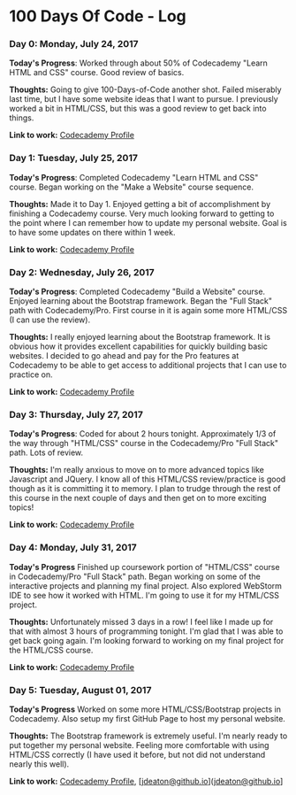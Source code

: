 # 100 Days Of Code - Log

### Day 0: Monday, July 24, 2017

**Today's Progress**: Worked through about 50% of Codecademy "Learn HTML and CSS" course. Good review of basics.

**Thoughts:** Going to give 100-Days-of-Code another shot. Failed miserably last time, but I have some website ideas that I want to pursue. I previously worked a bit in HTML/CSS, but this was a good review  to get back into things.

**Link to work:** [Codecademy Profile](https://www.codecademy.com/jddeaton)

### Day 1: Tuesday, July 25, 2017

**Today's Progress**: Completed Codecademy "Learn HTML and CSS" course. Began working on the "Make a Website" course sequence.


**Thoughts:** Made it to Day 1. Enjoyed getting a bit of accomplishment by finishing a Codecademy course. Very much looking forward to getting to the point where I can remember how to update my personal website. Goal is to have some updates on there within 1 week.

**Link to work:** [Codecademy Profile](https://www.codecademy.com/jddeaton)

### Day 2: Wednesday, July 26, 2017

**Today's Progress**: Completed Codecademy "Build a Website" course. Enjoyed learning about the Bootstrap framework. Began the "Full Stack" path with Codecademy/Pro. First course in it is again some more HTML/CSS (I can use the review).


**Thoughts:** I really enjoyed learning about the Bootstrap framework. It is obvious how it provides excellent capabilities for quickly building basic websites. I decided to go ahead and pay for the Pro features at Codecademy to be able to get access to additional projects that I can use to practice on.

**Link to work:** [Codecademy Profile](https://www.codecademy.com/jddeaton)

### Day 3: Thursday, July 27, 2017

**Today's Progress**: Coded for about 2 hours tonight. Approximately 1/3 of the way through "HTML/CSS" course in the Codecademy/Pro "Full Stack" path. Lots of review.

**Thoughts:** I'm really anxious to move on to more advanced topics like Javascript and JQuery. I know all of this HTML/CSS review/practice is good though as it is committing it to memory. I plan to trudge through the rest of this course in the next couple of days and then get on to more exciting topics!

**Link to work:** [Codecademy Profile](https://www.codecademy.com/jddeaton)

### Day 4: Monday, July 31, 2017

**Today's Progress** Finished up coursework portion of "HTML/CSS" course in Codecademy/Pro "Full Stack" path. Began working on some of the interactive projects and planning my final project. Also explored WebStorm IDE to see how it worked with HTML. I'm going to use it for my HTML/CSS project.

**Thoughts:** Unfortunately missed 3 days in a row! I feel like I made up for that with almost 3 hours of programming tonight. I'm glad that I was able to get back going again. I'm looking forward to working on my final project for the HTML/CSS course.

**Link to work:** [Codecademy Profile](https://www.codecademy.com/jddeaton)

### Day 5: Tuesday, August 01, 2017

**Today's Progress** Worked on some more HTML/CSS/Bootstrap projects in Codecademy. Also setup my first GitHub Page to host my personal website.

**Thoughts:** The Bootstrap framework is extremely useful. I'm nearly ready to put together my personal website. Feeling more comfortable with using HTML/CSS correctly (I have used it before, but not did not understand nearly this well).

**Link to work:** [Codecademy Profile](https://www.codecademy.com/jddeaton), [jdeaton@github.io](jdeaton@github.io]
